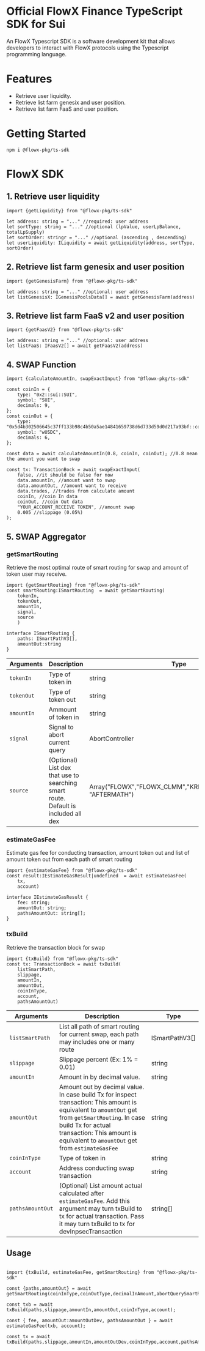 # Official FlowX Finance TypeScript SDK for Sui

An FlowX Typescript SDK is a software development kit that allows developers to interact with FlowX protocols using the Typescript programming language.

# Features

- Retrieve user liquidity.
- Retrieve list farm genesix and user position.
- Retrieve list farm FaaS and user position.

# Getting Started

```
npm i @flowx-pkg/ts-sdk
```

# FlowX SDK

## 1. Retrieve user liquidity

```
import {getLiquidity} from "@flowx-pkg/ts-sdk"

let address: string = "..." //required: user address
let sortType: string = "..." //optional (lpValue, userLpBalance, totalLpSupply)
let sortOrder: stringr = "..." //optional (ascending , descending)
let userLiquidity: ILiquidity = await getLiquidity(address, sortType, sortOrder)
```

## 2. Retrieve list farm genesix and user position

```
import {getGenesisFarm} from "@flowx-pkg/ts-sdk"

let address: string = "..." //optional: user address
let listGenesisX: IGenesisPoolsData[] = await getGenesisFarm(address)
```

## 3. Retrieve list farm FaaS v2 and user position

```
import {getFaasV2} from "@flowx-pkg/ts-sdk"

let address: string = "..." //optional: user address
let listFaaS: IFaasV2[] = await getFaasV2(address)
```

## 4. SWAP Function

```
import {calculateAmountIn, swapExactInput} from "@flowx-pkg/ts-sdk"

const coinIn = {
	type: "0x2::sui::SUI",
	symbol: "SUI",
	decimals: 9,
};
const coinOut = {
	type: "0x5d4b302506645c37ff133b98c4b50a5ae14841659738d6d733d59d0d217a93bf::coin::COIN",
	symbol: "wUSDC",
	decimals: 6,
};

const data = await calculateAmountIn(0.8, coinIn, coinOut); //0.8 mean the amount you want to swap

const tx: TransactionBock = await swapExactInput(
	false, //it should be false for now
	data.amountIn, //amount want to swap
	data.amountOut, //amount want to receive
	data.trades, //trades from calculate amount
	coinIn, //coin In data
	coinOut, //coin Out data
	"YOUR_ACCOUNT_RECEIVE TOKEN", //amount swap
	0.005 //slippage (0.05%)
);
```

## 5. SWAP Aggregator

### getSmartRouting

Retrieve the most optimal route of smart routing for swap and amount of token user may receive.

```
import {getSmartRouting} from "@flowx-pkg/ts-sdk"
const smartRouting:ISmartRouting  = await getSmartRouting(
	tokenIn,
	tokenOut,
	amountIn,
	signal,
	source
	)

interface ISmartRouting {
	paths: ISmartPathV3[],
	amountOut:string
}

```

| Arguments  | Description                                                                        | Type                                                             |
| ---------- | ---------------------------------------------------------------------------------- | ---------------------------------------------------------------- |
| `tokenIn`  | Type of token in                                                                   | string                                                           |
| `tokenOut` | Type of token out                                                                  | string                                                           |
| `amountIn` | Ammount of token in                                                                | string                                                           |
| `signal`   | Signal to abort current query                                                      | AbortController                                                  |
| `source`   | (Optional) List dex that use to searching smart route. Default is included all dex | Array("FLOWX","FLOWX_CLMM","KRIYA","TURBOS",CETUS", "AFTERMATH") |

### estimateGasFee

Estimate gas fee for conducting transaction, amount token out and list of amount token out from each path of smart routing

```
import {estimateGasFee} from "@flowx-pkg/ts-sdk"
const result:IEstimateGasResult|undefined  = await estimateGasFee(
	tx,
	account)

interface IEstimateGasResult {
	fee: string;
  	amountOut: string;
 	pathsAmountOut: string[];
}

```

### txBuild

Retrieve the transaction block for swap

```
import {txBuild} from "@flowx-pkg/ts-sdk"
const tx: TransactionBock = await txBuild(
	listSmartPath,
	slippage,
	amountIn,
	amountOut,
	coinInType,
	account,
	pathsAmountOut)
```

| Arguments        | Description                                                                                                                                                                                                                                             | Type           |
| ---------------- | ------------------------------------------------------------------------------------------------------------------------------------------------------------------------------------------------------------------------------------------------------- | -------------- |
| `listSmartPath`  | List all path of smart routing for current swap, each path may includes one or many route                                                                                                                                                               | ISmartPathV3[] |
| `slippage`       | Slippage percent (Ex: 1% = 0.01)                                                                                                                                                                                                                        | string         |
| `amountIn`       | Amount in by decimal value.                                                                                                                                                                                                                             | string         |
| `amountOut`      | Amount out by decimal value. In case build Tx for inspect transaction: This amount is equivalent to `amountOut` get from `getSmartRouting`. In case build Tx for actual transaction: This amount is equivalent to `amountOut` get from `estimateGasFee` | string         |
| `coinInType`     | Type of token in                                                                                                                                                                                                                                        | string         |
| `account`        | Address conducting swap transaction                                                                                                                                                                                                                     | string         |
| `pathsAmountOut` | (Optional) List amount actual calculated after `estimateGasFee`. Add this argument may turn txBuild to tx for actual transaction. Pass it may turn txBuild to tx for devInpsecTransaction                                                               | string[]       |

## Usage

```

import {txBuild, estimateGasFee, getSmartRouting} from "@flowx-pkg/ts-sdk"

const {paths,amountOut} = await getSmartRouting(coinInType,coinOutType,decimalInAmount,abortQuerySmartRef.current.signal)

const txb = await txBuild(paths,slippage,amountIn,amountOut,coinInType,account);

const { fee, amountOut:amountOutDev, pathsAmountOut } = await estimateGasFee(txb, account);

const tx = await txBuild(paths,slippage,amountIn,amountOutDev,coinInType,account,pathsAmountOut)
```

